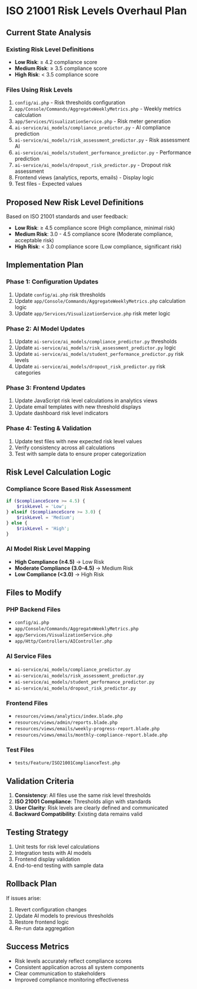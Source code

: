 # ISO 21001 Risk Levels Overhaul Plan

## Current State Analysis

### Existing Risk Level Definitions
- **Low Risk**: ≥ 4.2 compliance score
- **Medium Risk**: ≥ 3.5 compliance score
- **High Risk**: < 3.5 compliance score

### Files Using Risk Levels
1. `config/ai.php` - Risk thresholds configuration
2. `app/Console/Commands/AggregateWeeklyMetrics.php` - Weekly metrics calculation
3. `app/Services/VisualizationService.php` - Risk meter generation
4. `ai-service/ai_models/compliance_predictor.py` - AI compliance prediction
5. `ai-service/ai_models/risk_assessment_predictor.py` - Risk assessment AI
6. `ai-service/ai_models/student_performance_predictor.py` - Performance prediction
7. `ai-service/ai_models/dropout_risk_predictor.py` - Dropout risk assessment
8. Frontend views (analytics, reports, emails) - Display logic
9. Test files - Expected values

## Proposed New Risk Level Definitions

Based on ISO 21001 standards and user feedback:

- **Low Risk**: ≥ 4.5 compliance score (High compliance, minimal risk)
- **Medium Risk**: 3.0 - 4.5 compliance score (Moderate compliance, acceptable risk)
- **High Risk**: < 3.0 compliance score (Low compliance, significant risk)

## Implementation Plan

### Phase 1: Configuration Updates
1. Update `config/ai.php` risk thresholds
2. Update `app/Console/Commands/AggregateWeeklyMetrics.php` calculation logic
3. Update `app/Services/VisualizationService.php` risk meter logic

### Phase 2: AI Model Updates
1. Update `ai-service/ai_models/compliance_predictor.py` thresholds
2. Update `ai-service/ai_models/risk_assessment_predictor.py` logic
3. Update `ai-service/ai_models/student_performance_predictor.py` risk levels
4. Update `ai-service/ai_models/dropout_risk_predictor.py` risk categories

### Phase 3: Frontend Updates
1. Update JavaScript risk level calculations in analytics views
2. Update email templates with new threshold displays
3. Update dashboard risk level indicators

### Phase 4: Testing & Validation
1. Update test files with new expected risk level values
2. Verify consistency across all calculations
3. Test with sample data to ensure proper categorization

## Risk Level Calculation Logic

### Compliance Score Based Risk Assessment
```php
if ($complianceScore >= 4.5) {
    $riskLevel = 'Low';
} elseif ($complianceScore >= 3.0) {
    $riskLevel = 'Medium';
} else {
    $riskLevel = 'High';
}
```

### AI Model Risk Level Mapping
- **High Compliance (≥4.5)** → Low Risk
- **Moderate Compliance (3.0-4.5)** → Medium Risk
- **Low Compliance (<3.0)** → High Risk

## Files to Modify

### PHP Backend Files
- `config/ai.php`
- `app/Console/Commands/AggregateWeeklyMetrics.php`
- `app/Services/VisualizationService.php`
- `app/Http/Controllers/AIController.php`

### AI Service Files
- `ai-service/ai_models/compliance_predictor.py`
- `ai-service/ai_models/risk_assessment_predictor.py`
- `ai-service/ai_models/student_performance_predictor.py`
- `ai-service/ai_models/dropout_risk_predictor.py`

### Frontend Files
- `resources/views/analytics/index.blade.php`
- `resources/views/admin/reports.blade.php`
- `resources/views/emails/weekly-progress-report.blade.php`
- `resources/views/emails/monthly-compliance-report.blade.php`

### Test Files
- `tests/Feature/ISO21001ComplianceTest.php`

## Validation Criteria

1. **Consistency**: All files use the same risk level thresholds
2. **ISO 21001 Compliance**: Thresholds align with standards
3. **User Clarity**: Risk levels are clearly defined and communicated
4. **Backward Compatibility**: Existing data remains valid

## Testing Strategy

1. Unit tests for risk level calculations
2. Integration tests with AI models
3. Frontend display validation
4. End-to-end testing with sample data

## Rollback Plan

If issues arise:
1. Revert configuration changes
2. Update AI models to previous thresholds
3. Restore frontend logic
4. Re-run data aggregation

## Success Metrics

- Risk levels accurately reflect compliance scores
- Consistent application across all system components
- Clear communication to stakeholders
- Improved compliance monitoring effectiveness
